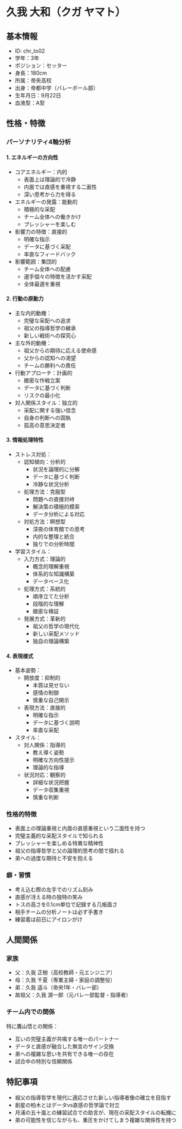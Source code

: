 # 久我 大和（クガ ヤマト）

## 基本情報
- ID: chr_to02
- 学年：3年
- ポジション：セッター
- 身長：180cm
- 所属：帝央高校
- 出身：帝都中学（バレーボール部）
- 生年月日：9月22日
- 血液型：A型

## 性格・特徴

### パーソナリティ4軸分析
#### 1. エネルギーの方向性
- コアエネルギー：内的
  * 表面上は理論的で冷静
  * 内面では直感を重視する二面性
  * 深い思考から力を得る
- エネルギーの発露：能動的
  * 積極的な采配
  * チーム全体への働きかけ
  * プレッシャーを楽しむ
- 影響力の特徴：直接的
  * 明確な指示
  * データに基づく采配
  * 率直なフィードバック
- 影響範囲：集団的
  * チーム全体への配慮
  * 選手個々の特徴を活かす采配
  * 全体最適を重視

#### 2. 行動の原動力
- 主な内的動機：
  * 完璧な采配への追求
  * 祖父の指導哲学の継承
  * 新しい戦術への探究心
- 主な外的動機：
  * 祖父からの期待に応える使命感
  * 父からの認知への渇望
  * チームの勝利への責任
- 行動アプローチ：計画的
  * 緻密な作戦立案
  * データに基づく判断
  * リスクの最小化
- 対人関係スタイル：独立的
  * 采配に関する強い信念
  * 自身の判断への固執
  * 孤高の意思決定者

#### 3. 情報処理特性
- ストレス対処：
  * 認知傾向：分析的
    - 状況を論理的に分解
    - データに基づく判断
    - 冷静な状況分析
  * 処理方法：克服型
    - 問題への直接対峙
    - 解決策の積極的模索
    - データ分析による対応
  * 対処方法：瞑想型
    - 深夜の体育館での思考
    - 内的な整理と統合
    - 独りでの分析時間
- 学習スタイル：
  * 入力方式：理論的
    - 概念的理解重視
    - 体系的な知識構築
    - データベース化
  * 処理方式：系統的
    - 順序立てた分析
    - 段階的な理解
    - 緻密な検証
  * 発展方式：革新的
    - 祖父の哲学の現代化
    - 新しい采配メソッド
    - 独自の理論構築

#### 4. 表現様式
- 基本姿勢：
  * 開放度：抑制的
    - 本質は見せない
    - 感情の制御
    - 慎重な自己開示
  * 表現方法：直接的
    - 明確な指示
    - データに基づく説明
    - 率直な采配
- スタイル：
  * 対人関係：指導的
    - 教え導く姿勢
    - 明確な方向性提示
    - 理論的な指導
  * 状況対応：観察的
    - 詳細な状況把握
    - データ収集重視
    - 慎重な判断

### 性格的特徴
- 表面上の理論重視と内面の直感重視という二面性を持つ
- 完璧主義的な采配スタイルで知られる
- プレッシャーを楽しめる特異な精神性
- 祖父の指導哲学と父の論理的思考の間で揺れる
- 弟への過度な期待と不安を抱える

### 癖・習慣
- 考え込む際の左手でのリズム刻み
- 直感が冴える時の独特の笑み
- トスの高さを0.1cm単位で記録する几帳面さ
- 相手チームの分析ノートは必ず手書き
- 練習着は前日にアイロンがけ

## 人間関係
### 家族
- 父：久我 正樹（高校教師・元エンジニア）
- 母：久我 千夏（専業主婦・家庭の調整役）
- 弟：久我 遥斗（帝央1年・バレー部）
- 故祖父：久我 源一郎（元バレー部監督・指導者）

### チーム内での関係
特に鷹山悟との関係：
- 互いの完璧主義が共鳴する唯一のパートナー
- データと直感が融合した無言のサイン交換
- 弟への複雑な思いを共有できる唯一の存在
- 試合中の特別な信頼関係

## 特記事項
- 祖父の指導哲学を現代に適応させた新しい指導者像の確立を目指す
- 創星の柏木とはデータvs直感の哲学論で対立
- 月浦の五十嵐との練習試合での助言が、現在の采配スタイルの転機に
- 弟の可能性を信じながらも、重圧をかけてしまう複雑な関係性を持つ
